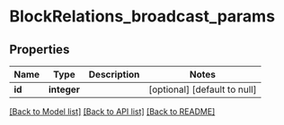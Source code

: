 # BlockRelations_broadcast_params

## Properties
Name | Type | Description | Notes
------------ | ------------- | ------------- | -------------
**id** | **integer** |  | [optional] [default to null]

[[Back to Model list]](../README.md#documentation-for-models) [[Back to API list]](../README.md#documentation-for-api-endpoints) [[Back to README]](../README.md)


